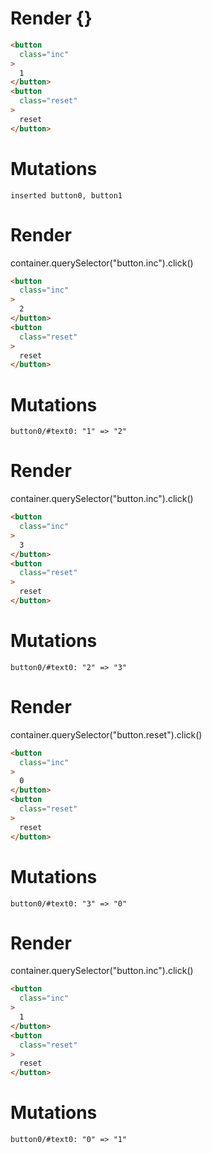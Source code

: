 # Render {}
```html
<button
  class="inc"
>
  1
</button>
<button
  class="reset"
>
  reset
</button>
```

# Mutations
```
inserted button0, button1
```


# Render 
container.querySelector("button.inc").click()

```html
<button
  class="inc"
>
  2
</button>
<button
  class="reset"
>
  reset
</button>
```

# Mutations
```
button0/#text0: "1" => "2"
```


# Render 
container.querySelector("button.inc").click()

```html
<button
  class="inc"
>
  3
</button>
<button
  class="reset"
>
  reset
</button>
```

# Mutations
```
button0/#text0: "2" => "3"
```


# Render 
container.querySelector("button.reset").click()

```html
<button
  class="inc"
>
  0
</button>
<button
  class="reset"
>
  reset
</button>
```

# Mutations
```
button0/#text0: "3" => "0"
```


# Render 
container.querySelector("button.inc").click()

```html
<button
  class="inc"
>
  1
</button>
<button
  class="reset"
>
  reset
</button>
```

# Mutations
```
button0/#text0: "0" => "1"
```